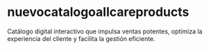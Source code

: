 # nuevocatalogoallcareproducts
Catálogo digital interactivo que impulsa ventas potentes, optimiza la experiencia del cliente y facilita la gestión eficiente.
